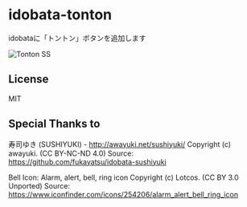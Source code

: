 idobata-tonton
=================

idobataに「トントン」ボタンを追加します

![Tonton SS](https://dl.dropboxusercontent.com/u/2819285/tonton_ss.png)

## License

MIT 

## Special Thanks to

寿司ゆき (SUSHIYUKI) - http://awayuki.net/sushiyuki/
Copyright (c) awayuki. (CC BY-NC-ND 4.0)
Source: https://github.com/fukayatsu/idobata-sushiyuki

Bell Icon: Alarm, alert, bell, ring icon
Copyright (c) Lotcos. (CC BY 3.0 Unported)
Source: https://www.iconfinder.com/icons/254206/alarm_alert_bell_ring_icon

